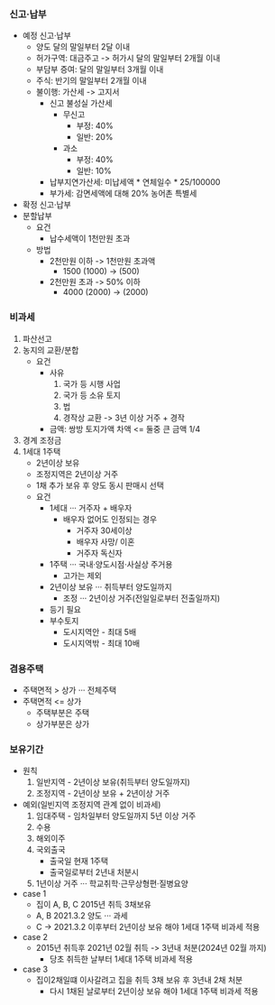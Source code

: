### 신고·납부
- 예정 신고·납부
    - 양도 달의 말일부터 2달 이내
    - 허가구역: 대금주고 -> 허가시 달의 말일부터 2개월 이내
    - 부담부 증여: 달의 말일부터 3개월 이내
    - 주식: 반기의 말일부터 2개월 이내
    - 불이행: 가산세 -> 고지서
        - 신고 불성실 가산세
            - 무신고
                - 부정: 40%
                - 일반: 20%
            - 과소
                - 부정: 40%
                - 일반: 10%
        - 납부지연가산세: 미납세액 * 연체일수 * 25/100000
        - 부가세: 감면세액에 대해 20% 농어촌 특별세
- 확정 신고·납부
- 분할납부
    - 요건
        - 납수세액이 1천만원 초과
    - 방법
        - 2천만원 이하 -> 1천만원 초과액
            - 1500 (1000) -> (500)
        - 2천만원 초과 -> 50% 이하
            - 4000 (2000) -> (2000)
### 비과세
1. 파산선고
2. 농지의 교환/분합
    - 요건
        - 사유
            1. 국가 등 시행 사업
            2. 국가 등 소유 토지
            3. 법
            4. 경작상 교환 -> 3년 이상 거주 + 경작
        - 금액: 쌍방 토지가액 차액 <= 둘중 큰 금액 1/4
3. 경계 조정금
4. 1세대 1주택
    - 2년이상 보유
    - 조정지역은 2년이상 거주
    - 1채 추가 보유 후 양도 동시 판매시 선택
    - 요건
        - 1세대 ··· 거주자 + 배우자
            - 배우자 없어도 인정되는 경우
                - 거주자 30세이상
                - 배우자 사망/ 이혼
                - 거주자 독신자
        - 1주택 ··· 국내·양도시점·사실상 주거용
            - 고가는 제외
        - 2년이상 보유 ··· 취득부터 양도일까지
            - 조정 ··· 2년이상 거주(전일일로부터 전출일까지)
        - 등기 필요
        - 부수토지
            - 도시지역안 - 최대 5배
            - 도시지역밖 - 최대 10배
### 겸용주택
- 주택면적 > 상가 ··· 전체주택
- 주택면적 <= 상가
    - 주택부분은 주택
    - 상가부분은 상가
### 보유기간
- 원칙
    1. 일반지역 - 2년이상 보유(취득부터 양도일까지)
    2. 조정지역 - 2년이상 보유 + 2년이상 거주
- 예외(일빈지역 조정지역 관계 없이 비과세)
    1. 임대주택 - 임차일부터 양도일까지 5년 이상 거주
    2. 수용
    3. 해외이주
    4. 국외출국
        - 출국일 현재 1주택
        - 출국일로부터 2년내 처분시
    5. 1년이상 거주 ··· 학교취학·근무상형편·질병요양
- case 1
    - 집이 A, B, C 2015년 취득 3채보유
    - A, B 2021.3.2 양도 ··· 과세
    - C -> 2021.3.2 이후부터 2년이상 보유 해야 1세대 1주택 비과세 적용
- case 2
    - 2015년 취득후 2021년 02월 취득 -> 3년내 처분(2024년 02월 까지)
        - 당초 취득한 날부터 1세대 1주택 비과세 적용
- case 3
    - 집이2채일떄 이사갈려고 집을 취득 3채 보유 후 3년내 2채 처분
        - 다시 1채된 날로부터 2년이상 보유 해야 1세대 1주택 비과세 적용
